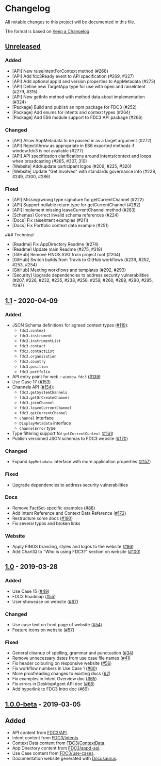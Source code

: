 # Changelog

All notable changes to this project will be documented in this file.

The format is based on [Keep a Changelog](https://keepachangelog.com/en/1.0.0/).

## [Unreleased]

### Added
* [API] New raiseIntentForContext method (#268)
* [API] Add fdc3Ready event to API specification (#269, #327)
* [API] Add optional appId and version properties to AppMetadata (#273)
* [API] Define new TargetApp type for use with open and raiseIntent (#279, #315)
* [API] New getInfo method with method data about implementation (#324)
* [Package] Build and publish an npm package for FDC3 (#252)
* [Package] Add enums for intents and context types (#264)
* [Package] Add ES6 module support to FDC3 API package (#266)

### Changed
* [API] Allow AppMetadata to be passed in as a target argument (#272)
* [API] Reject/throw as appropriate in ES6 exported methods if window.fdc3 is not available (#277)
* [API] API specification clarifications around intents/context and loops when broadcasting (#285, #307, 310)
* [Website] Add/update participant logos (#209, #225, #320)
* [Website] Update "Get Involved" with standards governance info (#228, #249, #300, #286)

### Fixed
* [API] Missing/wrong type signature for getCurrentChannel (#222)
* [API] Support nullable return type for getCurrentChannel (#282)
* [API] Implement missing leaveCurrentChannel method (#283)
* [Schemas] Correct invalid schema references (#224)
* [Docs] Fix raiseIntent examples (#211)
* [Docs] Fix Portfolio context data example (#251)

### Technical
* [Readme] Fix AppDirectory Readme (#274)
* [Readme] Update main Readme (#275, #318)
* [GitHub] Remove FINOS SVG from project root (#204)
* [GitHub] Switch builds from Travis to GitHub workflows (#239, #252, #253, #254)
* [GitHub] Meeting workflows and templates (#292, #293)
* [Security] Upgrade dependencies to address security vulnerabilities (#207, #226, #232, #235, #238, #258, #259, #260, #289, #290, #295, #297)

## [1.1] - 2020-04-09
### Added
* JSON Schema definitions for agreed context types ([#119](https://github.com/finos/FDC3/pull/119)):
    - `fdc3.context`
    - `fdc3.instrument`
    - `fdc3.instrumentList`
    - `fdc3.contact`
    - `fdc3.contactList`
    - `fdc3.organization`
    - `fdc3.country`
    - `fdc3.position`
    - `fdc3.portfolio`
* API entry point for web - `window.fdc3` ([#139](https://github.com/finos/FDC3/pull/139))
* Use Case 17 ([#153](https://github.com/finos/FDC3/pull/153))
* Channels API ([#154](https://github.com/finos/FDC3/pull/154)):
    - `fdc3.getSystemChannels`
    - `fdc3.getOrCreateChannel`
    - `fdc3.joinChannel`
    - `fdc3.leaveCurrentChannel`
    - `fdc3.getCurrentChannel`
    - `Channel` interface
    - `DisplayMetadata` interface
    - `ChannelError` type
* Type filtering support for `getCurrentContext` ([#161](https://github.com/finos/FDC3/pull/161))
* Publish versioned JSON schemas to FDC3 website ([#170](https://github.com/finos/FDC3/pull/170))

### Changed
* Expand `AppMetadata` interface with more application properties ([#157](https://github.com/finos/FDC3/pull/157))

### Fixed
* Upgrade dependencies to address security vulnerabilities

### Docs
* Remove FactSet-specific examples ([#88](https://github.com/finos/FDC3/pull/88))
* Add Intent Reference and Context Data Reference ([#172](https://github.com/finos/FDC3/pull/172))
* Restructure some docs ([#190](https://github.com/finos/FDC3/pull/190))
* Fix several typos and broken links

### Website
* Apply FINOS branding, styles and logos to the website ([#96](https://github.com/finos/FDC3/pull/96))
* Add ChartIQ to "Who is using FDC3?" section on website ([#100](https://github.com/finos/FDC3/pull/100))

## [1.0] - 2019-03-28
### Added
* Use Case 15 ([#49](https://github.com/finos/FDC3/pull/49))
* FDC3 Roadmap ([#55](https://github.com/finos/FDC3/pull/55))
* User showcase on website ([#67](https://github.com/finos/FDC3/pull/67))

### Changed
* Use case text on front page of website ([#54](https://github.com/finos/FDC3/pull/54))
* Feature icons on website ([#57](https://github.com/finos/FDC3/pull/57))

### Fixed
* General cleanup of spelling, grammar and punctuation ([#34](https://github.com/finos/FDC3/pull/34))
* Remove unnecessary dates from use case file names ([#41](https://github.com/finos/FDC3/pull/41))
* Fix header colouring on responsive website ([#56](https://github.com/finos/FDC3/pull/56))
* Fix workflow numbers in Use Case 1 ([#60](https://github.com/finos/FDC3/pull/60))
* More proofreading changes to existing docs ([62](https://github.com/finos/FDC3/pull/62))
* Fix examples in Intent Overview doc ([#65](https://github.com/finos/FDC3/pull/65))
* Fix errors in DesktopAgent API doc ([#66](https://github.com/finos/FDC3/pull/66))
* Add hyperlink to FDC3 Intro doc ([#69](https://github.com/finos/FDC3/pull/69))

## [1.0.0-beta] - 2019-03-05
## Added
* API content from [FDC3/API](https://github.com/FDC3/API).
* Intent content from [FDC3/Intents](https://github.com/FDC3/Intents).
* Context Data content from [FDC3/ContextData](https://github.com/FDC3/ContextData).
* App Directory content from [FDC3/appd-api](https://github.com/FDC3/appd-api).
* Use Case content from [FDC3/use-cases](https://github.com/FDC3/use-cases).
* Documentation website generated with [Docusaurus](https://docusaurus.io).


[Unreleased]: https://github.com/finos/FDC3/compare/v1.1..HEAD
[1.1]: https://github.com/finos/FDC3/compare/v1.1..v1.0
[1.0]: https://github.com/finos/FDC3/compare/v1.0..v1.0.0-beta
[1.0.0-beta]: https://github.com/finos/FDC3/releases/tag/v1.0.0-beta
